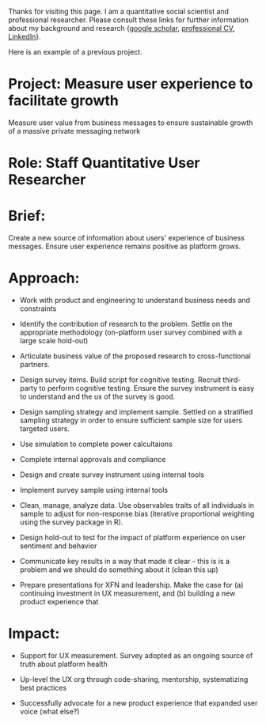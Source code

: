 Thanks for visiting this page. I am a quantitative social scientist and professional researcher. Please consult these links for further information about my background and research {[google scholar](https://scholar.google.com/citations?user=6KLv8dEAAAAJ&hl=en), [professional CV](https://www.dropbox.com/scl/fi/o7xilz8e9tom1mrjhm2eq/Gell-Redman_CV_QuantUXR.pdf?rlkey=4rshpayh370qke5cm07bpxszg&dl=0), [LinkedIn](https://www.linkedin.com/in/micah-gell-redman/)}.

Here is an example of a previous project.

# Project: Measure user experience to facilitate growth
Measure user value from business messages to ensure sustainable growth of a massive private messaging network

# Role: Staff Quantitative User Researcher

# Brief:  
Create a new source of information about users' experience of business messages. Ensure user experience remains positive as platform grows.

# Approach: 

 - Work with product and engineering to understand business needs and constraints

 - Identify the contribution of research to the problem. Settle on the appropriate methodology (on-platform user survey combined with a large scale hold-out)

 - Articulate business value of the proposed research to cross-functional partners.

 - Design survey items. Build script for cognitive testing. Recruit third-party to perform cognitive testing. Ensure the survey instrument is easy to understand and the ux of the survey is good.

 - Design sampling strategy and implement sample. Settled on a stratified sampling strategy in order to ensure sufficient sample size for users targeted users.

 - Use simulation to complete power calcultaions

 - Complete internal approvals and compliance

 - Design and create survey instrument using internal tools

 - Implement survey sample using internal tools 

 - Clean, manage, analyze data. Use observables traits of all individuals in sample to adjust for non-response bias (iterative proportional weighting using the survey package in R). 

 - Design hold-out to test for the impact of platform experience on user sentiment and behavior 

 - Communicate key results in a way that made it clear - this is is a problem and we should do something about it (clean this up)

 - Prepare presentations for XFN and leadership. Make the case for (a) continuing investment in UX measurement, and (b) building a new product experience that 

# Impact: 
 - Support for UX measurement. Survey adopted as an ongoing source of truth about platform health

 - Up-level the UX org through code-sharing, mentorship, systematizing best practices
 
 - Successfully advocate for a new product experience that expanded user voice (what else?)


